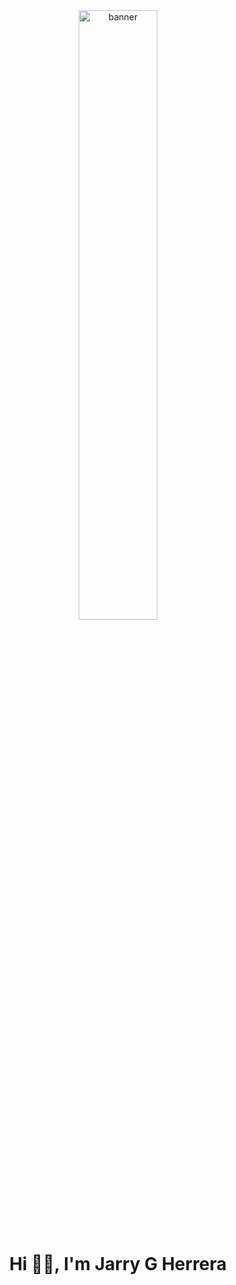 
<div align="center">
<img  width=50% height=50% src="https://ik.imagekit.io/hoa6us8np/gummy-coding__1__LbafRPEaj.png?ik-sdk-version=javascript-1.4.3&updatedAt=1659103251029" alt="banner" />
</div>

<h1 align="center">Hi 👋🏽, I'm Jarry G Herrera</h1>




